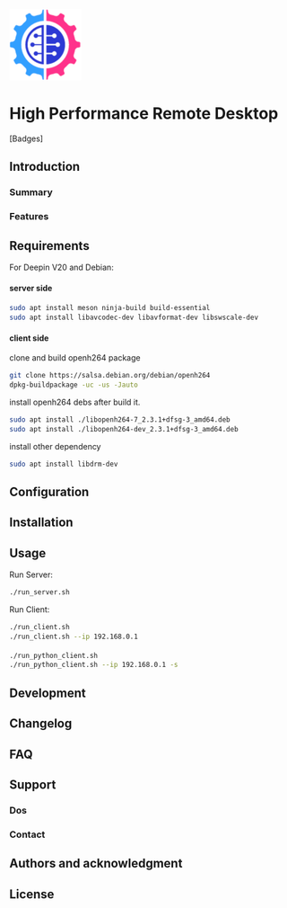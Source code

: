 ![HPRD](res/logo_128.png)

# High Performance Remote Desktop

[Badges]

## Introduction

### Summary

### Features

## Requirements
For Deepin V20 and Debian:
#### server side
```sh
sudo apt install meson ninja-build build-essential
sudo apt install libavcodec-dev libavformat-dev libswscale-dev
```
#### client side
clone and build openh264 package
```sh
git clone https://salsa.debian.org/debian/openh264
dpkg-buildpackage -uc -us -Jauto
```
install openh264 debs after build it.
```sh
sudo apt install ./libopenh264-7_2.3.1+dfsg-3_amd64.deb
sudo apt install ./libopenh264-dev_2.3.1+dfsg-3_amd64.deb
```
install other dependency
```sh
sudo apt install libdrm-dev
```

## Configuration

## Installation

## Usage
Run Server:  
```sh
./run_server.sh
```

Run Client:  
```sh
./run_client.sh
./run_client.sh --ip 192.168.0.1

./run_python_client.sh
./run_python_client.sh --ip 192.168.0.1 -s
```

## Development

## Changelog

## FAQ

## Support

### Dos

### Contact

## Authors and acknowledgment

## License